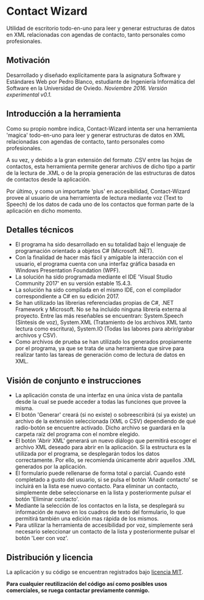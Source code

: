 # Contact Wizard
Utilidad de escritorio todo-en-uno para leer y generar estructuras de datos en XML relacionadas con agendas de contacto, tanto personales como profesionales.

## Motivación
Desarrollado y diseñado explícitamente para la asignatura Software y Estándares Web por Pedro Blanco, estudiante de Ingeniería Informática del Software en la Universidad de Oviedo.
_Noviembre 2016. Versión experimental v0.1._

## Introducción a la herramienta
Como su propio nombre indica, Contact-Wizard intenta ser una herramienta 'magica' todo-en-uno para leer y generar estructuras de datos en XML relacionadas con agendas de contacto, tanto personales como profesionales.

A su vez, y debido a la gran extensión del formato .CSV entre las hojas de contactos, esta herramienta permite generar archivos de dicho tipo a partir de la lectura de .XML o de la propia generación de las estructuras de datos de contactos desde la aplicación.

Por último, y como un importante 'plus' en accesibilidad, Contact-Wizard provee al usuario de una herramienta de lectura mediante voz (Text to Speech) de los datos de cada uno de los contactos que forman parte de la aplicación en dicho momento.

## Detalles técnicos
- El programa ha sido desarrollado en su totalidad bajo el lenguaje de programación orientado a objetos C# (Microsoft .NET).
- Con la finalidad de hacer más fácil y amigable la interacción con el usuario, el programa cuenta con una interfaz gráfica basada en Windows Presentation Foundation (WPF).
- La solución ha sido programada mediante el IDE 'Visual Studio Community 2017' en su versión estable 15.4.3.
- La solución ha sido compilada en el mismo IDE, con el compilador correspondiente a C# en su edición 2017.
- Se han utilizado las librerias referenciadas propias de C#, .NET Framework y Microsoft. No se ha incluido ninguna librería externa al proyecto. Entre las más reseñables se encuentran: System.Speech (Síntesis de voz), System.XML (Tratamiento de los archivos XML tanto lectura como escritura), System.IO (Todas las labores para abrir/grabar archivos y CSV).
- Como archivos de prueba se han utilizado los generados propiamente por el programa, ya que se trata de una herramienta que sirve para realizar tanto las tareas de generación como de lectura de datos en XML.

## Visión de conjunto e instrucciones
- La aplicación consta de una interfaz en una única vista de pantalla desde la cual se puede acceder a todas las funciones que provee la misma.
- El botón 'Generar' creará (si no existe) o sobreescribirá (si ya existe) un archivo de la extensión seleccionada (XML o CSV) dependiendo de qué radio-botón se encuentre activado. Dicho archivo se guardará en la carpeta raíz del programa con el nombre elegido.
- El botón 'Abrir XML' generará un nuevo diálogo que permitirá escoger el archivo XML deseado para abrir en la aplicación. Si la estructura es la utilizada por el programa, se desplegarán todos los datos correctamente. Por ello, se recomienda únicamente abrir aquellos .XML generados por la aplicación.
- El formulario puede rellenarse de forma total o parcial. Cuando esté completado a gusto del usuario, si se pulsa el botón 'Añadir contacto' se incluirá en la lista ese nuevo contacto. Para eliminar un contacto, simplemente debe seleccionarse en la lista y posteriormente pulsar el botón 'Eliminar contacto'.
- Mediante la selección de los contactos en la lista, se desplegará su información de nuevo en los cuadros de texto del formulario, lo que permitirá también una edición mas rápida de los mismos.
- Para utilizar la herramienta de accesibilidad por voz, simplemente será necesario seleccionar un contacto de la lista y posteriormente pulsar el botón 'Leer con voz'.

## Distribución y licencia
La aplicación y su código se encuentran registrados bajo [licencia MIT](https://github.com/pedrytus/ContactWizard/blob/master/LICENSE).

**Para cualquier reutilización del código así como posibles usos comerciales, se ruega contactar previamente conmigo.**
